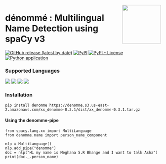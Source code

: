 <a href="https://github.com/meghanabhange/denomme"><img src="https://i.ibb.co/jwGVWPZ/rainbow-bohemian-logo-removebg-preview.png" width="125" height="125" align="right" /></a>

# dénommé : Multilingual Name Detection using spaCy v3
[![GitHub release (latest by date)](https://img.shields.io/github/v/release/meghanabhange/denomme)](https://github.com/meghanabhange/denomme/releases)
[![PyPI](https://img.shields.io/pypi/v/denomme)](https://pypi.org/project/denomme/)
[![PyPI - License](https://img.shields.io/pypi/l/denomme)](https://pypi.org/project/denomme/)
[![Python application](https://github.com/meghanabhange/denomme/actions/workflows/python-app.yml/badge.svg)](https://github.com/meghanabhange/denomme/actions/workflows/python-app.yml)

### Supported Languages 
![](https://img.shields.io/badge/Lang-English-yellow) 
![](https://img.shields.io/badge/Lang-English(withIndianNames)-yellow) 
![](https://img.shields.io/badge/Lang-English(withArabicNames)-yellow) 
![](https://img.shields.io/badge/Lang-Arabic-yellow)

### Installation 

```
pip install denomme https://denomme.s3.us-east-2.amazonaws.com/xx_denomme-0.3.1/dist/xx_denomme-0.3.1.tar.gz
```


#### Using the denomme-pipe

```
from spacy.lang.xx import MultiLanguage
from denomme.name import person_name_component

nlp = MultiLanguage()
nlp.add_pipe("denomme")
doc = nlp("Hi my name is Meghana S.R Bhange and I want to talk Asha")
print(doc._.person_name)
```
